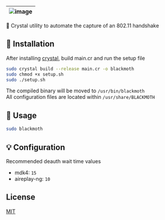 | ![image](https://user-images.githubusercontent.com/63486672/113639997-176c9f00-9640-11eb-9e76-8a11cc108d75.png) |
| :------: |
🔮 Crystal utility to automate the capture of an 802.11 handshake

## 📝 Installation

After installing [crystal](https://crystal-lang.org/install/), build main.cr and run the setup file

```bash
sudo crystal build --release main.cr -o blackmoth
sudo chmod +x setup.sh
sudo ./setup.sh
```

The compiled binary will be moved to `/usr/bin/blackmoth`  
All configuration files are located within `/usr/share/BLACKMOTH`

## 🦋 Usage

```bash
sudo blackmoth
```
## 💡 Configuration
Recommended deauth wait time values
* mdk4: `15` 
* aireplay-ng: `10`
## License
[MIT](https://choosealicense.com/licenses/mit/)
